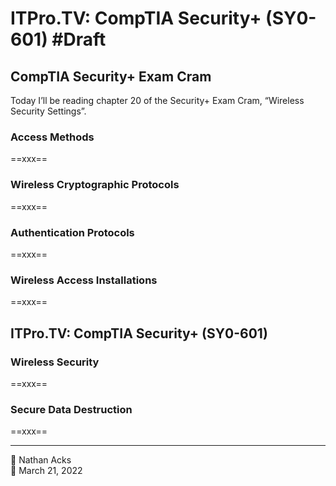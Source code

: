 # ITPro.TV: CompTIA Security+ (SY0-601) #Draft

## CompTIA Security+ Exam Cram

Today I’ll be reading chapter 20 of the Security+ Exam Cram, “Wireless Security Settings”.

### Access Methods

==xxx==

### Wireless Cryptographic Protocols

==xxx==

### Authentication Protocols

==xxx==

### Wireless Access Installations

==xxx==

## ITPro.TV: CompTIA Security+ (SY0-601)

### Wireless Security

==xxx==

### Secure Data Destruction

==xxx==

- - - -

<span aria-hidden="true">👤</span> Nathan Acks  
<span aria-hidden="true">📅</span> March 21, 2022
